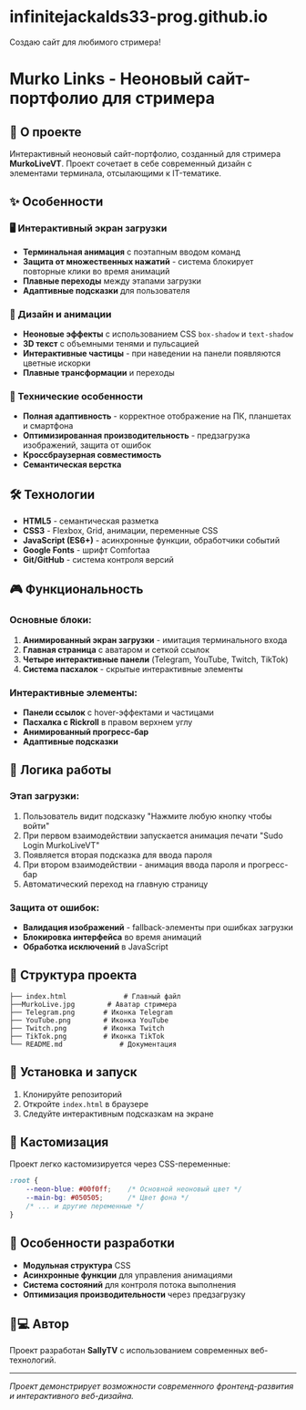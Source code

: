 # infinitejackalds33-prog.github.io
Создаю сайт для любимого стримера!

# Murko Links - Неоновый сайт-портфолио для стримера

## 🎯 О проекте

Интерактивный неоновый сайт-портфолио, созданный для стримера **MurkoLiveVT**. Проект сочетает в себе современный дизайн с элементами терминала, отсылающими к IT-тематике.

## ✨ Особенности

### 🖥️ Интерактивный экран загрузки
- **Терминальная анимация** с поэтапным вводом команд
- **Защита от множественных нажатий** - система блокирует повторные клики во время анимаций
- **Плавные переходы** между этапами загрузки
- **Адаптивные подсказки** для пользователя

### 🎨 Дизайн и анимации
- **Неоновые эффекты** с использованием CSS `box-shadow` и `text-shadow`
- **3D текст** с объемными тенями и пульсацией
- **Интерактивные частицы** - при наведении на панели появляются цветные искорки
- **Плавные трансформации** и переходы

### 📱 Технические особенности
- **Полная адаптивность** - корректное отображение на ПК, планшетах и смартфона
- **Оптимизированная производительность** - предзагрузка изображений, защита от ошибок
- **Кроссбраузерная совместимость**
- **Семантическая верстка**

## 🛠️ Технологии

- **HTML5** - семантическая разметка
- **CSS3** - Flexbox, Grid, анимации, переменные CSS
- **JavaScript (ES6+)** - асинхронные функции, обработчики событий
- **Google Fonts** - шрифт Comfortaa
- **Git/GitHub** - система контроля версий

## 🎮 Функциональность

### Основные блоки:
1. **Анимированный экран загрузки** - имитация терминального входа
2. **Главная страница** с аватаром и сеткой ссылок
3. **Четыре интерактивные панели** (Telegram, YouTube, Twitch, TikTok)
4. **Система пасхалок** - скрытые интерактивные элементы

### Интерактивные элементы:
- **Панели ссылок** с hover-эффектами и частицами
- **Пасхалка с Rickroll** в правом верхнем углу
- **Анимированный прогресс-бар**
- **Адаптивные подсказки**

## 🔧 Логика работы

### Этап загрузки:
1. Пользователь видит подсказку "Нажмите любую кнопку чтобы войти"
2. При первом взаимодействии запускается анимация печати "Sudo Login MurkoLiveVT"
3. Появляется вторая подсказка для ввода пароля
4. При втором взаимодействии - анимация ввода пароля и прогресс-бар
5. Автоматический переход на главную страницу

### Защита от ошибок:
- **Валидация изображений** - fallback-элементы при ошибках загрузки
- **Блокировка интерфейса** во время анимаций
- **Обработка исключений** в JavaScript

## 📁 Структура проекта

```
├── index.html              # Главный файл
├──MurkoLive.jpg        # Аватар стримера
├── Telegram.png       # Иконка Telegram
├── YouTube.png        # Иконка YouTube
├── Twitch.png         # Иконка Twitch
├── TikTok.png         # Иконка TikTok
└── README.md              # Документация
```

## 🚀 Установка и запуск

1. Клонируйте репозиторий
2. Откройте `index.html` в браузере
3. Следуйте интерактивным подсказкам на экране

## 🎨 Кастомизация

Проект легко кастомизируется через CSS-переменные:
```css
:root {
    --neon-blue: #00f0ff;    /* Основной неоновый цвет */
    --main-bg: #050505;      /* Цвет фона */
    /* ... и другие переменные */
}
```

## 📝 Особенности разработки

- **Модульная структура** CSS
- **Асинхронные функции** для управления анимациями
- **Система состояний** для контроля потока выполнения
- **Оптимизация производительности** через предзагрузку

## 👨💻 Автор

Проект разработан **SallyTV** с использованием современных веб-технологий.

---

*Проект демонстрирует возможности современного фронтенд-развития и интерактивного веб-дизайна.*